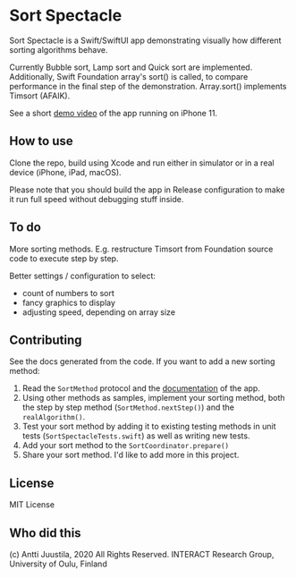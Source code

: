 # Sort Spectacle

Sort Spectacle is a Swift/SwiftUI app demonstrating visually how different sorting algorithms behave.

Currently Bubble sort, Lamp sort and Quick sort are implemented. Additionally, Swift Foundation array's sort() is called, to compare performance in the final step of the demonstration. Array.sort() implements Timsort (AFAIK).

See a short [demo video](https://youtu.be/T1ImYlaGTsE) of the app running on iPhone 11.


## How to use

Clone the repo, build using Xcode and run either in simulator or in a real device (iPhone, iPad, macOS). 

Please note that you should build the app in Release configuration to make it run full speed without debugging stuff inside. 

## To do

More sorting methods. E.g. restructure Timsort from Foundation source code to execute step by step.

Better settings / configuration to select: 

- count of numbers to sort
- fancy graphics to display
- adjusting speed, depending on array size

## Contributing

See the docs generated from the code. If you want to add a new sorting method:

1. Read the `SortMethod` protocol and the [documentation](https://anttijuu.github.io/SortSpectacle) of the app.
1. Using other methods as samples, implement your sorting method, both the step by step method (`SortMethod.nextStep()`) and the `realAlgorithm()`.
1. Test your sort method by adding it to existing testing methods in unit tests (`SortSpectacleTests.swift`) as well as writing new tests.
1. Add your sort method to the `SortCoordinator.prepare()`
1. Share your sort method. I'd like to add more in this project.

## License

MIT License

## Who did this

(c) Antti Juustila, 2020 All Rights Reserved.
INTERACT Research Group, University of Oulu, Finland

